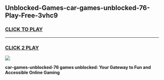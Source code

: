 
## Unblocked-Games-car-games-unblocked-76-Play-Free-3vhc9
<h3>
<a href="https://premium76.site?title=car-games-unblocked-76&ref=23A">CLICK TO PLAY</a></h3>
<hr>

<h3>
<a href="https://premium76.site?title=car-games-unblocked-76&ref=23A">CLICK 2 PLAY</a>
  
</h3>

<a href="https://premium76.site?title=car-games-unblocked-76&ref=23A"><img src="https://clearcache.store/games.png"></a>


**car-games-unblocked-76 games unblocked: Your Gateway to Fun and Accessible Online Gaming**
